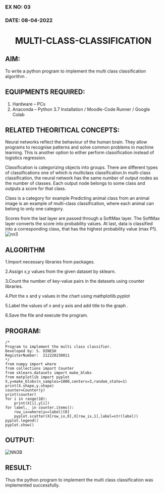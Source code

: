 ### EX NO: 03
### DATE: 08-04-2022
# <p align="center">MULTI-CLASS-CLASSIFICATION</p>
## AIM:
To write a python program to implement the multi class classification algorithm .

## EQUIPMENTS REQUIRED:
1. Hardware – PCs
2. Anaconda – Python 3.7 Installation / Moodle-Code Runner / Google Colab

## RELATED THEORITICAL CONCEPTS:

Neural networks reflect the behaviour of the human brain. They allow programs to recognise patterns and solve common problems in machine learning. This is another option to either perform classification instead of logistics regression.

Classification is categorizing objects into groups. There are different types of classifications one of which is multiclass classification.In multi-class classification, the neural network has the same number of output nodes as the number of classes. Each output node belongs to some class and outputs a score for that class.

Class is a category for example Predicting animal class from an animal image is an example of multi-class classification, where each animal can belong to only one category.

Scores from the last layer are passed through a SoftMax layer. The SoftMax layer converts the score into probability values. At last, data is classified into a corresponding class, that has the highest probability value (max P1).
![nn3](https://user-images.githubusercontent.com/75235159/164048132-f69a4d9c-428d-4b86-8cb0-c62e66a90735.png)


## ALGORITHM
1.Import necessary libraries from packages.

2.Assign x,y values from the given dataset by sklearn.

3.Count the number of key-value pairs in the datasets using counter libraries.

4.Plot the x and y values in the chart using mathplotlib.pyplot

5.Label the values of x and y axis and add title to the graph .

6.Save the file and execute the program.

## PROGRAM:
```
/*
Program to implement the multi class classifier.
Developed by: S. DINESH
RegisterNumber:  212220230011
*/
from numpy import where
from collections import Counter
from sklearn.datasets import make_blobs
from matplotlib import pyplot
X,y=make_blobs(n_samples=1000,centers=3,random_state=1)
print(X.shape,y.shape)
counter=Counter(y)
print(counter)
for i in range(10):
    print(X[i],y[i])
for label,_ in counter.items():
    row_ix=where(y==label)[0]
    pyplot.scatter(X[row_ix,0],X[row_ix,1],label=str(label))
pyplot.legend()
pyplot.show()
```

## OUTPUT:

![NN3B](https://user-images.githubusercontent.com/75235159/164048090-d7135efc-2b32-4b7b-8174-864be821f400.png)

## RESULT:
Thus the python program to implement the multi class classification was implemented successfully.
